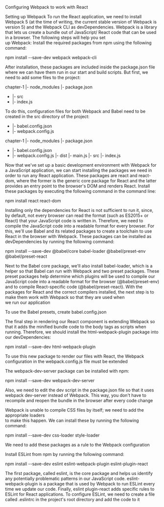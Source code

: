  Configuring Webpack to work with React

  Setting up Webpack
 To run the React application, we need to install Webpack 5 (at the time of writing, 
the current stable version of Webpack is version 5) and the Webpack CLI as 
devDependencies. Webpack is a library that lets us create a bundle out of JavaScript/
 React code that can be used in a browser. The following steps will help you set  
up Webpack:
  Install the required packages from npm using the following command:

 npm install --save-dev webpack webpack-cli
 
  After installation, these packages are included inside the package.json file where 
we can have them run in our start and build scripts. But first, we need to add 
some files to the project:

 chapter-1
  |- node_modules
  |- package.json
 + |- src
 +    |- index.js

To do this, configuration files for both Webpack and Babel need to be created in the src 
directory of the project:
 + |- babel.config.json
 + |- webpack.config.js


 chapter-1
  |- node_modules
  |- package.json
 + |- babel.config.json
 + |- webpack.config.js
  |- dist
     |- main.js 
  |- src
     |- index.js

   
 Now that we've set up a basic development environment with Webpack for  
a JavaScript application, we can start installing the packages we need in order to run any 
React application. 
These packages are react and react-dom, where the former is the generic core package 
for React and the latter provides an entry point to the browser's DOM and renders React. 
Install these packages by executing the following command in the command line:

 npm install react react-dom
 
 Installing only the dependencies for React is not sufficient to run it, since, by default, not 
every browser can read the format (such as ES2015+ or React) that your JavaScript code 
is written in. Therefore, we need to compile the JavaScript code into a readable format for 
every browser.
 For this, we'll use Babel and its related packages to create a toolchain to use React in 
the browser with Webpack. These packages can be installed as devDependencies by 
running the following command:

 npm install --save-dev @babel/core babel-loader @babel/preset-env @babel/preset-react
 
 Next to the Babel core package, we'll also install babel-loader, which is a helper so 
that Babel can run with Webpack and two preset packages. These preset packages help 
determine which plugins will be used to compile our JavaScript code into a readable 
format for the browser (@babel/preset-env) and to compile React-specific code 
(@babel/preset-react). With the packages for React and the correct compilers 
installed, the next step is to make them work with Webpack so that they are used when  
we run our application

To use the Babel presets, create babel.config.json


The final step in rendering our React component is extending Webpack so  
that it adds the minified bundle code to the body tags as scripts when running. 
Therefore, we should install the html-webpack-plugin package into  
our devDependencies:

npm install --save-dev html-webpack-plugin

To use this new package to render our files with React, the Webpack configuration 
in the webpack.config.js file must be extended

The webpack-dev-server package can be installed with npm:

 npm install --save-dev webpack-dev-server
 
 Also, we need to edit the dev script in the package.json file so that it uses webpack
dev-server instead of Webpack. This way, you don't have to recompile and reopen the 
bundle in the browser after every code change

Webpack is unable to compile CSS files by itself; we need to add the appropriate loaders  
to make this happen. We can install these by running the following command:

 npm install --save-dev css-loader style-loader
 
 We need to add these packages as a rule to the Webpack configuration

 Install ESLint from npm by running the following command:
 
 npm install --save-dev eslint eslint-webpack-plugin eslint-plugin-react
 
 The first package, called eslint, is the core package and helps us identify any potentially 
problematic patterns in our JavaScript code. eslint-webpack-plugin is a package 
that is used by Webpack to run ESLint every time we update our code. Finally, eslint
plugin-react adds specific rules to ESLint for React applications.
 To configure ESLint, we need to create a file called .eslintrc in the project's root 
directory and add the code to it
